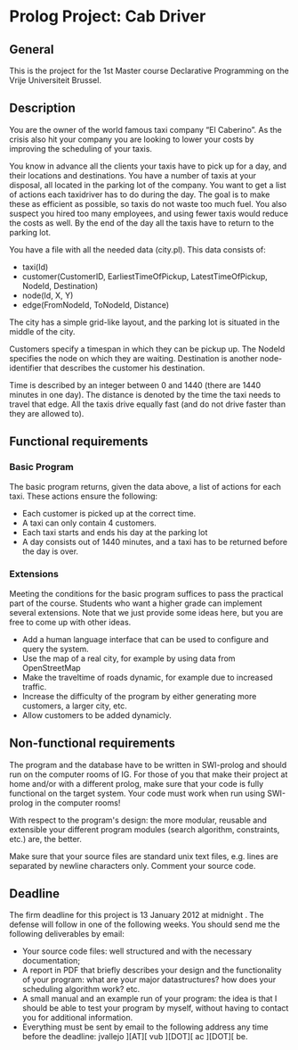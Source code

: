 Prolog Project: Cab Driver
==========================

General
-------
This is the project for the 1st Master course Declarative Programming on the Vrije Universiteit Brussel.

Description
-----------
You are the owner of the world famous taxi company “El Caberino”. As the crisis also hit your company you are looking to lower your costs by improving the scheduling of your taxis. 

You know in advance all the clients your taxis have to pick up for a day, and their locations and destinations. You have a number of taxis at your disposal, all located in the parking lot of the company. You want to get a list of actions each taxidriver has to do during the day. The goal is to make these as efficient as possible, so taxis do not waste too much fuel. You also suspect you hired too many employees, and using fewer taxis would reduce the costs as well. By the end of the day all the taxis have to return to the parking lot. 

You have a file with all the needed data (city.pl). This data consists of: 
* taxi(Id)
* customer(CustomerID, EarliestTimeOfPickup, LatestTimeOfPickup, NodeId, Destination)
* node(Id, X, Y)
* edge(FromNodeId, ToNodeId, Distance)

The city has a simple grid-like layout, and the parking lot is situated in the middle of the city. 

Customers specify a timespan in which they can be pickup up. The NodeId specifies the node on which they are waiting. Destination is another node-identifier that describes the customer his destination. 

Time is described by an integer between 0 and 1440 (there are 1440 minutes in one day). The distance is denoted by the time the taxi needs to travel that edge. All the taxis drive equally fast (and do not drive faster than they are allowed to).

Functional requirements
-----------------------

### Basic Program

The basic program returns, given the data above, a list of actions for each taxi. These actions ensure the following: 

* Each customer is picked up at the correct time.
* A taxi can only contain 4 customers.
* Each taxi starts and ends his day at the parking lot
* A day consists out of 1440 minutes, and a taxi has to be returned before the day is over.

### Extensions

Meeting the conditions for the basic program suffices to pass the practical part of the course. Students who want a higher grade can implement several extensions. Note that we just provide some ideas here, but you are free to come up with other ideas. 

* Add a human language interface that can be used to configure and query the system.
* Use the map of a real city, for example by using data from OpenStreetMap
* Make the traveltime of roads dynamic, for example due to increased traffic.
* Increase the difficulty of the program by either generating more customers, a larger city, etc.
* Allow customers to be added dynamicly.
 
Non-functional requirements
---------------------------

The program and the database have to be written in SWI-prolog and should run on the computer rooms of IG. For those of you that make their project at home and/or with a different prolog, make sure that your code is fully functional on the target system. Your code must work when run using SWI-prolog in the computer rooms! 

With respect to the program's design: the more modular, reusable and extensible your different program modules (search algorithm, constraints, etc.) are, the better. 

Make sure that your source files are standard unix text files, e.g. lines are separated by newline characters only. Comment your source code.

Deadline
--------

The firm deadline for this project is 13 January 2012 at midnight . The defense will follow in one of the following weeks. You should send me the following deliverables by email: 

* Your source code files: well structured and with the necessary documentation;
* A report in PDF that briefly describes your design and the functionality of your program: what are your major datastructures? how does your scheduling algorithm work? etc.
* A small manual and an example run of your program: the idea is that I should be able to test your program by myself, without having to contact you for additional information.
* Everything must be sent by email to the following address any time before the deadline: jvallejo ][AT][ vub ][DOT][ ac ][DOT][ be.
